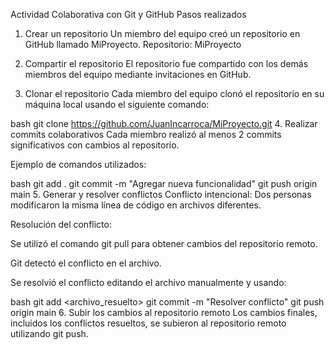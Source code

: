 Actividad Colaborativa con Git y GitHub
Pasos realizados
1. Crear un repositorio
Un miembro del equipo creó un repositorio en GitHub llamado MiProyecto. Repositorio: MiProyecto

2. Compartir el repositorio
El repositorio fue compartido con los demás miembros del equipo mediante invitaciones en GitHub.

3. Clonar el repositorio
Cada miembro del equipo clonó el repositorio en su máquina local usando el siguiente comando:

bash
git clone https://github.com/JuanIncarroca/MiProyecto.git
4. Realizar commits colaborativos
Cada miembro realizó al menos 2 commits significativos con cambios al repositorio.

Ejemplo de comandos utilizados:

bash
git add .
git commit -m "Agregar nueva funcionalidad"
git push origin main
5. Generar y resolver conflictos
Conflicto intencional: Dos personas modificaron la misma línea de código en archivos diferentes.

Resolución del conflicto:

Se utilizó el comando git pull para obtener cambios del repositorio remoto.

Git detectó el conflicto en el archivo.

Se resolvió el conflicto editando el archivo manualmente y usando:

bash
git add <archivo_resuelto>
git commit -m "Resolver conflicto"
git push origin main
6. Subir los cambios al repositorio remoto
Los cambios finales, incluidos los conflictos resueltos, se subieron al repositorio remoto utilizando git push.
